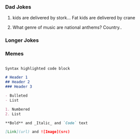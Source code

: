 


### Dad Jokes
1. kids are delivered by stork... Fat kids are delivered by crane

2. What genre of music are national anthems? Country..


### Longer Jokes



### Memes

```markdown

Syntax highlighted code block

# Header 1
## Header 2
### Header 3

- Bulleted
- List

1. Numbered
2. List

**Bold** and _Italic_ and `Code` text

[Link](url) and ![Image](src)

```
